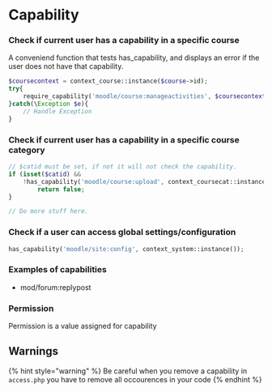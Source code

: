 # Capability

### Check if current user has a capability in a specific course

A conveniend function that tests has\_capability, and displays an error if the user does not have that capability.

```php
$coursecontext = context_course::instance($course->id);
try{
    require_capability('moodle/course:manageactivities', $coursecontext)
}catch(\Exception $e){
    // Handle Exception
}
```

### Check if current user has a capability in a specific course category

```php
// $catid must be set, if not it will not check the capability.
if (isset($catid) && 
    !has_capability('moodle/course:upload', context_coursecat::instance($catid))) {
        return false;
}

// Do more stuff here.
```

### Check if a user can access global settings/configuration

```php
has_capability('moodle/site:config', context_system::instance());
```

### Examples of capabilities

* mod/forum:replypost

### Permission

Permission is a value assigned for capability

## Warnings

{% hint style="warning" %}
Be careful when you remove a capability in `access.php` you have to remove all occourences in your code
{% endhint %}

